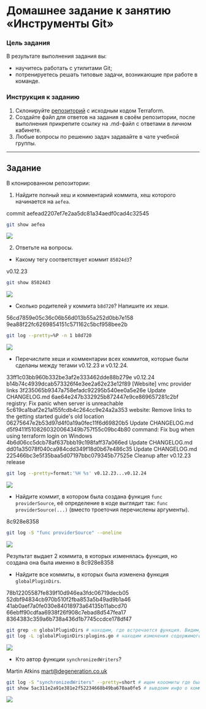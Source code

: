 # Домашнее задание к занятию «Инструменты Git»

### Цель задания

В результате выполнения задания вы:

* научитесь работать с утилитами Git;
* потренируетесь решать типовые задачи, возникающие при работе в команде. 

### Инструкция к заданию

1. Склонируйте [репозиторий](https://github.com/hashicorp/terraform) с исходным кодом Terraform.
2. Создайте файл для ответов на задания в своём репозитории, после выполнения прикрепите ссылку на .md-файл с ответами в личном кабинете.
3. Любые вопросы по решению задач задавайте в чате учебной группы.

------

## Задание

В клонированном репозитории:

1. Найдите полный хеш и комментарий коммита, хеш которого начинается на `aefea`.

commit aefead2207ef7e2aa5dc81a34aedf0cad4c32545

```bash
git show aefea
```

![](https://github.com/AleksShadrin/netology/blob/main/02-git-04-tools/files/1.png)

2. Ответьте на вопросы.

* Какому тегу соответствует коммит `85024d3`?

v0.12.23

```bash
git show 85024d3
```

![](https://github.com/AleksShadrin/netology/blob/main/02-git-04-tools/files/2.png)

* Сколько родителей у коммита `b8d720`? Напишите их хеши.

56cd7859e05c36c06b56d013b55a252d0bb7e158 9ea88f22fc6269854151c571162c5bcf958bee2b

```bash
git log --pretty=%P -n 1 b8d720
```

![](https://github.com/AleksShadrin/netology/blob/main/02-git-04-tools/files/3.png)


* Перечислите хеши и комментарии всех коммитов, которые были сделаны между тегами  v0.12.23 и v0.12.24.

33ff1c03bb960b332be3af2e333462dde88b279e v0.12.24
b14b74c4939dcab573326f4e3ee2a62e23e12f89 [Website] vmc provider links
3f235065b9347a758efadc92295b540ee0a5e26e Update CHANGELOG.md
6ae64e247b332925b872447e9ce869657281c2bf registry: Fix panic when server is unreachable
5c619ca1baf2e21a155fcdb4c264cc9e24a2a353 website: Remove links to the getting started guide's old location
06275647e2b53d97d4f0a19a0fec11f6d69820b5 Update CHANGELOG.md
d5f9411f5108260320064349b757f55c09bc4b80 command: Fix bug when using terraform login on Windows
4b6d06cc5dcb78af637bbb19c198faff37a066ed Update CHANGELOG.md
dd01a35078f040ca984cdd349f18d0b67e486c35 Update CHANGELOG.md
225466bc3e5f35baa5d07197bbc079345b77525e Cleanup after v0.12.23 release

```bash
git log --pretty=format:'%H %s' v0.12.23...v0.12.24
```

![](https://github.com/AleksShadrin/netology/blob/main/02-git-04-tools/files/4.png)

* Найдите коммит, в котором была создана функция `func providerSource`, её определение в коде выглядит так: `func providerSource(...)` (вместо троеточия перечислены аргументы).

8c928e8358

```bash
git log -S "func providerSource" --oneline
```

![](https://github.com/AleksShadrin/netology/blob/main/02-git-04-tools/files/5.png)

Результат выдает 2 коммита, в которых изменялась функция, но создана она была именно в 8c928e8358

* Найдите все коммиты, в которых была изменена функция `globalPluginDirs`.


78b12205587fe839f10d946ea3fdc06719decb05
52dbf94834cb970b510f2fba853a5b49ad9b1a46
41ab0aef7a0fe030e84018973a64135b11abcd70
66ebff90cdfaa6938f26f908c7ebad8d547fea17
8364383c359a6b738a436d1b7745ccdce178df47

```bash
git grep -n globalPluginDirs # находим, где встречается функция. Видим, что функция определена в файле plugins.go.
git log -L :globalPluginDirs:plugins.go # находим изменения содержимого функции.

```

![](https://github.com/AleksShadrin/netology/blob/main/02-git-04-tools/files/6.png)


* Кто автор функции `synchronizedWriters`? 

Martin Atkins <mart@degeneration.co.uk>

```bash
git log -S "synchronizedWriters" --pretty=short # ищем кооомиты где была изменена функция
git show 5ac311e2a91e381e2f52234668b49ba670aa0fe5 # вывдоим инфо о коммите где она была создана
```

![](https://github.com/AleksShadrin/netology/blob/main/02-git-04-tools/files/7.png)